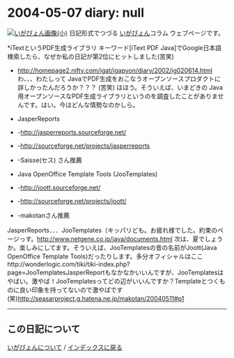 2004-05-07 diary: null
=====================================================================================================
[![いがぴょん画像(小)](https://igapyon.github.io/diary/images/iga200306s.jpg "いがぴょん")](https://igapyon.github.io/diary/memo/memoigapyon.html) 日記形式でつづる [いがぴょん](https://igapyon.github.io/diary/memo/memoigapyon.html)コラム ウェブページです。

*iTextというPDF生成ライブラリ
キーワード[iText PDF Java]でGoogle日本語検索したら、なぜか私の日記が第2位にヒットしました(苦笑)
* http://homepage2.nifty.com/igat/igapyon/diary/2002/ig020614.html
わ、、、わたしって JavaでPDF生成をおこなうオープンソースプロダクトに詳しかったんだろうか？？？ (苦笑)
ほほう。そういえば、いまどきの Java用オープンソースなPDF生成ライブラリというのを調査したことがありませんです。はい。今はどんな情勢なのかしら。

* JasperReports
* -http://jasperreports.sourceforge.net/
* -http://sourceforge.net/projects/jasperreports
* -Saisse(セス) さん推薦

* Java OpenOffice Template Tools (JooTemplates)
* -http://joott.sourceforge.net/
* -http://sourceforge.net/projects/joott/
* -makotanさん推薦

JasperReports．．．JooTemplates（キッパリども。お疲れ様でした。約束のページっす。http://www.netgene.co.jp/java/documents.html 次は、夏でしょうか。楽しみにしてます。そういえば、JooTemplatesの昔の名前がJoott(Java OpenOffice Template Tools)だったりします。多分オフィシャルはここhttp://wonderlogic.com/tiki/tiki-index.php?page=JooTemplatesJasperReportもなかなかいいんですが、JooTemplatesはやばい。激やば！JooTemplatesってどの辺がいいんですか？Templateとつくものに良い印象を持ってないので激やばです(笑)http://seasarproject.g.hatena.ne.jp/makotan/20040511#p1


----------------------------------------------------------------------------------------------------

## この日記について
[いがぴょんについて](http://www.igapyon.jp/igapyon/diary/memo/memoigapyon.html) / [インデックスに戻る](https://igapyon.github.io/diary/idxall.html)
